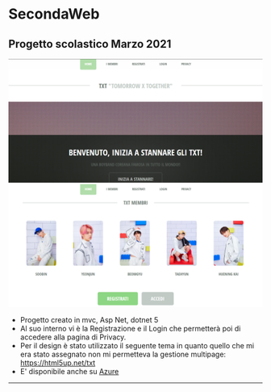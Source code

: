 # SecondaWeb
## Progetto scolastico Marzo 2021
![immagine immagine](wwwroot/Tema/images/gitreadmeimage.png) ![immagine immagine](wwwroot/Tema/images/gitreadmeimage2.png)



- Progetto creato in mvc, Asp Net, dotnet 5
- Al suo interno vi è la Registrazione e il Login che permetterà poi di accedere alla pagina di Privacy.
- Per il design è stato utilizzato il seguente tema in quanto quello che mi era stato assegnato non mi permetteva la gestione multipage: https://html5up.net/txt
- E' disponibile anche su [Azure](https://mgiorgia.azurewebsites.net/)
--------------------------------
